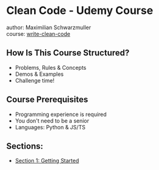 # Clean Code - Udemy Course

author: Maximilian Schwarzmuller  
course: [write-clean-code](https://www.udemy.com/course/writing-clean-code/)

## How Is This Course Structured?
* Problems, Rules & Concepts
* Demos & Examples
* Challenge time!

## Course Prerequisites
* Programming experience is required
* You don't need to be a senior
* Languages: Python & JS/TS

## Sections:
* [Section 1: Getting Started](https://github.com/jovicon/Software-design-Architecture-stack/blob/main/stage-1_Clean-code/course/section_one/README.md)
